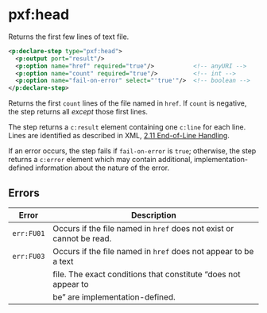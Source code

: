 # pxf:head

Returns the first few lines of text file.

```xml
<p:declare-step type="pxf:head">
  <p:output port="result"/>
  <p:option name="href" required="true"/>           <!-- anyURI -->
  <p:option name="count" required="true"/>          <!-- int -->
  <p:option name="fail-on-error" select="'true'"/>  <!-- boolean -->
</p:declare-step>
```

Returns the first `count` lines of the file named in `href`. If `count` is
negative, the step returns all _except_ those first lines.

The step returns a `c:result` element containing one `c:line` for each line.
Lines are identified as described in XML, [2.11 End-of-Line
Handling](http://www.w3.org/TR/xml/#sec-line-ends).

If an error occurs, the step fails if `fail-on-error` is `true`; otherwise,
the step returns a `c:error` element which may contain additional,
implementation-defined information about the nature of the error.

## Errors

Error      | Description
---------- | -----------
`err:FU01` | Occurs if the file named in `href` does not exist or cannot be read.
`err:FU03` | Occurs if the file named in `href` does not appear to be a text
           | file. The exact conditions that constitute “does not appear to
           | be” are implementation-defined.

